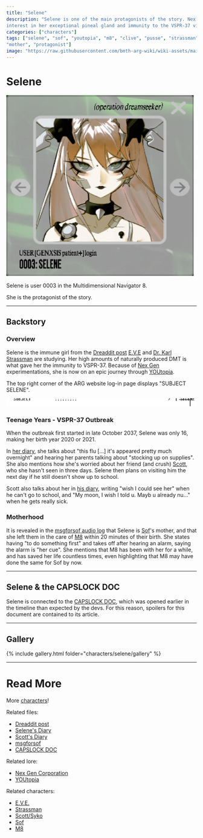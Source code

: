 ```yaml
---
title: "Selene"
description: "Selene is one of the main protagonists of the story. Nex Gen refers to her as NYX-01 and has a keen 
interest in her exceptional pineal gland and immunity to the VSPR-37 virus."
categories: ["characters"]
tags: ["selene", "sof", "youtopia", "m8", "clive", "pusse", "strassman", "eve", "indole alkaloid structure", "pineal gland", 
"mother", "protagonist"]
image: "https://raw.githubusercontent.com/bmth-arg-wiki/wiki-assets/main/characters/selene/3selene.png"
---
```

# Selene

![Selene's Avatar](https://raw.githubusercontent.com/bmth-arg-wiki/wiki-assets/main/characters/selene/3selene.png)

Selene is user 0003 in the Multidimensional Navigator 8.

She is the protagonist of the story.

***

## Backstory

### Overview

Selene is the immune girl from the [Dreaddit post](../for-sof/dreadit) [E.V.E](eve) and [Dr. Karl Strassman](strassman) are studying.
Her high amounts of naturally produced DMT is what gave her the immunity to VSPR-37.
Because of [Nex Gen](../lore/nex-gen-corporation) experimentations, she is now on an epic journey through [YOUtopia](../lore/youtopia).

The top right corner of the ARG website log-in page displays "SUBJECT SELENE".

![Subject Selene](https://raw.githubusercontent.com/bmth-arg-wiki/wiki-assets/main/characters/selene/gallery/subject-selene.png)

### Teenage Years - VSPR-37 Outbreak

When the outbreak first started in late October 2037, Selene was only 16, making her birth year 2020 or 2021.

In [her diary](../for-sof/selene_personal_journal.md), she talks about "this flu [...] it's appeared pretty much overnight" 
and hearing her parents talking about "stocking up on supplies".
She also mentions how she's worried about her friend (and crush) [Scott](syko), who she hasn't seen in three days. 
Selene then plans on visiting him the next day if he still doesn't show up to school.

Scott also talks about her in [his diary](../for-sof/scott_personal_journal), writing "wish I could see her" when he can't go to school, 
and "My moon, I wish I told u. Mayb u already nu..." when he gets really sick.

### Motherhood

It is revealed in the [msgforsof audio log](../for-sof/msgforsof) that Selene is [Sof](sof)'s mother, 
and that she left them in the care of [M8](../m8) within 20 minutes of their birth. 
She states having "to do something first" and takes off after hearing an alarm, saying the alarm is "her cue". 
She mentions that M8 has been with her for a while, and has saved her life countless times, 
even highlighting that M8 may have done the same for Sof by now.

***

## Selene & the CAPSLOCK DOC

Selene is connected to the [CAPSLOCK DOC](../for-sof/capslock_doc), which was opened earlier in the timeline than expected by the devs. 
For this reason, spoilers for this document are contained to its article.

***

## Gallery

{% include gallery.html folder="characters/selene/gallery" %}

***

# Read More

More [characters](characters)!

Related files:

- [Dreaddit post](../for-sof/dreadit)
- [Selene's Diary](../for-sof/selene_personal_journal)
- [Scott's Diary](../for-sof/scott_personal_journal)
- [msgforsof](../for-sof/msgforsof)
- [CAPSLOCK DOC](../for-sof/capslock_doc)

Related lore:

- [Nex Gen Corporation](../lore/nex-gen-corporation)
- [YOUtopia](../lore/youtopia)

Related characters:

- [E.V.E.](eve)
- [Strassman](strassman)
- [Scott/Syko](syko)
- [Sof](sof)
- [M8](../m8)